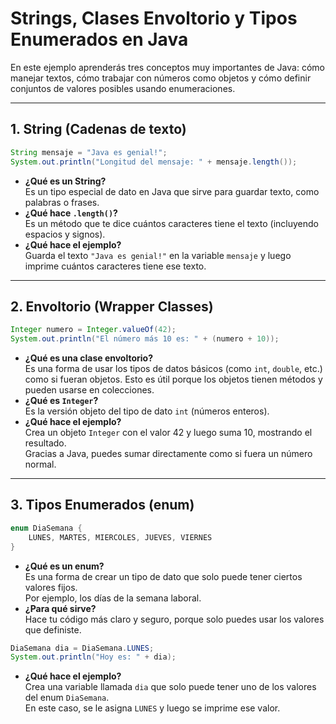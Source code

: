 # Strings, Clases Envoltorio y Tipos Enumerados en Java

En este ejemplo aprenderás tres conceptos muy importantes de Java: cómo manejar textos, cómo trabajar con números como objetos y cómo definir conjuntos de valores posibles usando enumeraciones.

---

## 1. String (Cadenas de texto)

```java
String mensaje = "Java es genial!";
System.out.println("Longitud del mensaje: " + mensaje.length());
```

- **¿Qué es un String?**  
  Es un tipo especial de dato en Java que sirve para guardar texto, como palabras o frases.
- **¿Qué hace `.length()`?**  
  Es un método que te dice cuántos caracteres tiene el texto (incluyendo espacios y signos).
- **¿Qué hace el ejemplo?**  
  Guarda el texto `"Java es genial!"` en la variable `mensaje` y luego imprime cuántos caracteres tiene ese texto.

---

## 2. Envoltorio (Wrapper Classes)

```java
Integer numero = Integer.valueOf(42);
System.out.println("El número más 10 es: " + (numero + 10));
```

- **¿Qué es una clase envoltorio?**  
  Es una forma de usar los tipos de datos básicos (como `int`, `double`, etc.) como si fueran objetos. Esto es útil porque los objetos tienen métodos y pueden usarse en colecciones.
- **¿Qué es `Integer`?**  
  Es la versión objeto del tipo de dato `int` (números enteros).
- **¿Qué hace el ejemplo?**  
  Crea un objeto `Integer` con el valor 42 y luego suma 10, mostrando el resultado.  
  Gracias a Java, puedes sumar directamente como si fuera un número normal.

---

## 3. Tipos Enumerados (enum)

```java
enum DiaSemana {
    LUNES, MARTES, MIERCOLES, JUEVES, VIERNES
}
```

- **¿Qué es un enum?**  
  Es una forma de crear un tipo de dato que solo puede tener ciertos valores fijos.  
  Por ejemplo, los días de la semana laboral.
- **¿Para qué sirve?**  
  Hace tu código más claro y seguro, porque solo puedes usar los valores que definiste.

```java
DiaSemana dia = DiaSemana.LUNES;
System.out.println("Hoy es: " + dia);
```

- **¿Qué hace el ejemplo?**  
  Crea una variable llamada `dia` que solo puede tener uno de los valores del enum `DiaSemana`.  
  En este caso, se le asigna `LUNES` y luego se imprime ese valor.
